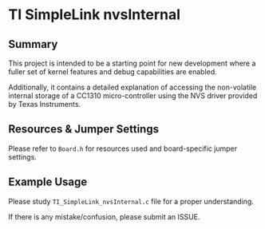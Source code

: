 # TI SimpleLink nvsInternal

## Summary

This project is intended to be a starting point for new development where
a fuller set of kernel features and debug capabilities are enabled.

Additionally, it contains a detailed explanation of accessing the
non-volatile internal storage of a CC1310 micro-controller using the
NVS driver provided by Texas Instruments.

## Resources & Jumper Settings

Please refer to `Board.h` for resources used and board-specific jumper settings.

## Example Usage

Please study `TI_SimpleLink_nvsInternal.c` file for a proper understanding.

If there is any mistake/confusion, please submit an ISSUE.
